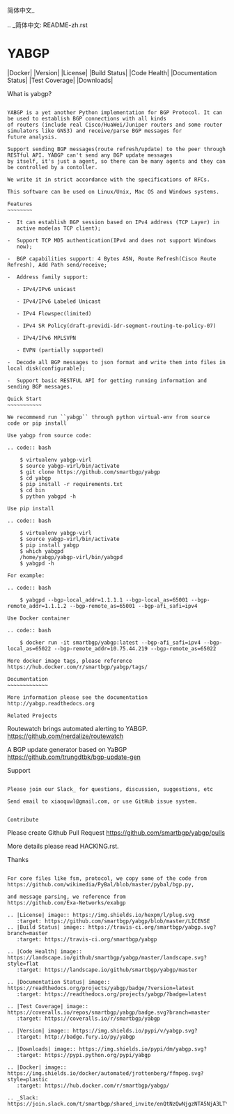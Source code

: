 简体中文_
 
.. _简体中文: README-zh.rst

YABGP
=====

|Docker| |Version| |License| |Build Status| |Code Health| |Documentation Status| |Test Coverage| |Downloads|


What is yabgp?
~~~~~~~~~~~~~~

YABGP is a yet another Python implementation for BGP Protocol. It can be used to establish BGP connections with all kinds
of routers (include real Cisco/HuaWei/Juniper routers and some router
simulators like GNS3) and receive/parse BGP messages for
future analysis.

Support sending BGP messages(route refresh/update) to the peer through RESTful API. YABGP can't send any BGP update messages
by itself, it's just a agent, so there can be many agents and they can be controlled by a contoller.

We write it in strict accordance with the specifications of RFCs.

This software can be used on Linux/Unix, Mac OS and Windows systems.

Features
~~~~~~~~

-  It can establish BGP session based on IPv4 address (TCP Layer) in
   active mode(as TCP client);

-  Support TCP MD5 authentication(IPv4 and does not support Windows
   now);

-  BGP capabilities support: 4 Bytes ASN, Route Refresh(Cisco Route Refresh), Add Path send/receive;

-  Address family support:

   - IPv4/IPv6 unicast

   - IPv4/IPv6 Labeled Unicast

   - IPv4 Flowspec(limited)

   - IPv4 SR Policy(draft-previdi-idr-segment-routing-te-policy-07)

   - IPv4/IPv6 MPLSVPN

   - EVPN (partially supported)

-  Decode all BGP messages to json format and write them into files in local disk(configurable);

-  Support basic RESTFUL API for getting running information and sending BGP messages.

Quick Start
~~~~~~~~~~~

We recommend run ``yabgp`` through python virtual-env from source
code or pip install

Use yabgp from source code:

.. code:: bash

    $ virtualenv yabgp-virl
    $ source yabgp-virl/bin/activate
    $ git clone https://github.com/smartbgp/yabgp
    $ cd yabgp
    $ pip install -r requirements.txt
    $ cd bin
    $ python yabgpd -h

Use pip install

.. code:: bash

    $ virtualenv yabgp-virl
    $ source yabgp-virl/bin/activate
    $ pip install yabgp
    $ which yabgpd
    /home/yabgp/yabgp-virl/bin/yabgpd
    $ yabgpd -h

For example:

.. code:: bash

    $ yabgpd --bgp-local_addr=1.1.1.1 --bgp-local_as=65001 --bgp-remote_addr=1.1.1.2 --bgp-remote_as=65001 --bgp-afi_safi=ipv4

Use Docker container

.. code:: bash

    $ docker run -it smartbgp/yabgp:latest --bgp-afi_safi=ipv4 --bgp-local_as=65022 --bgp-remote_addr=10.75.44.219 --bgp-remote_as=65022

More docker image tags, please reference https://hub.docker.com/r/smartbgp/yabgp/tags/

Documentation
~~~~~~~~~~~~~

More information please see the documentation http://yabgp.readthedocs.org

Related Projects
~~~~~~~~~~~~~~~~

Routewatch brings automated alerting to YABGP. https://github.com/nerdalize/routewatch

A BGP update generator based on YaBGP https://github.com/trungdtbk/bgp-update-gen

Support
~~~~~~~

Please join our Slack_ for questions, discussion, suggestions, etc

Send email to xiaoquwl@gmail.com, or use GitHub issue system.


Contribute
~~~~~~~~~~

Please create Github Pull Request https://github.com/smartbgp/yabgp/pulls

More details please read HACKING.rst.

Thanks
~~~~~~

For core files like fsm, protocol, we copy some of the code from
https://github.com/wikimedia/PyBal/blob/master/pybal/bgp.py,

and message parsing, we reference from
https://github.com/Exa-Networks/exabgp

.. |License| image:: https://img.shields.io/hexpm/l/plug.svg
   :target: https://github.com/smartbgp/yabgp/blob/master/LICENSE
.. |Build Status| image:: https://travis-ci.org/smartbgp/yabgp.svg?branch=master
   :target: https://travis-ci.org/smartbgp/yabgp

.. |Code Health| image:: https://landscape.io/github/smartbgp/yabgp/master/landscape.svg?style=flat
   :target: https://landscape.io/github/smartbgp/yabgp/master

.. |Documentation Status| image:: https://readthedocs.org/projects/yabgp/badge/?version=latest
   :target: https://readthedocs.org/projects/yabgp/?badge=latest

.. |Test Coverage| image:: https://coveralls.io/repos/smartbgp/yabgp/badge.svg?branch=master
   :target: https://coveralls.io/r/smartbgp/yabgp

.. |Version| image:: https://img.shields.io/pypi/v/yabgp.svg?
   :target: http://badge.fury.io/py/yabgp

.. |Downloads| image:: https://img.shields.io/pypi/dm/yabgp.svg?
   :target: https://pypi.python.org/pypi/yabgp

.. |Docker| image:: https://img.shields.io/docker/automated/jrottenberg/ffmpeg.svg?style=plastic   
   :target: https://hub.docker.com/r/smartbgp/yabgp/
   
.. _Slack: https://join.slack.com/t/smartbgp/shared_invite/enQtNzQwNjgzNTA5NjA3LTY3YzFkODMzYWFjODI1ZmE3NDRkMTQwYTY0MWZiMmE3M2NiMzM0ZTI3NjNjY2RkNDAzMmFkZWJkOTE2M2VjOWU
